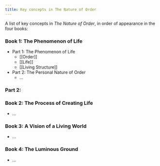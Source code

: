 ```yaml
---
title: Key concepts in The Nature of Order
---
```


A list of key concepts in _The Nature of Order_, in order of appearance in the four books:

### Book 1: The Phenomenon of Life

* Part 1: The Phenomenon of Life
  * [[Order]]
  * [[Life]]
  * [[Living Structure]]
* Part 2: The Personal Nature of Order
  * …

### Part 2:

### Book 2: The Process of Creating Life

* …

### Book 3: A Vision of a Living World

* …

### Book 4: The Luminous Ground

* …
